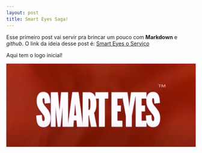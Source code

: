 ```yaml
---
layout: post
title: Smart Eyes Saga!
---
```


Esse primeiro post vai servir pra brincar um pouco com **Markdown** e _github_.
O link da ideia desse post é: [Smart Eyes o Serviço](https://www.youtube.com/watch?v=AdrWUHt5RtI&t=213s)

Aqui tem o logo inicial! 

![Smart Eyes](https://raw.githubusercontent.com/Hericles-Farias/Hericles-Farias.github.io/master/images/sm.PNG "Smart Eyes TM")

